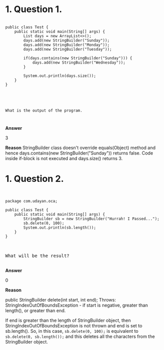 
# 1. Question 1.

<pre>
<code>
public class Test {
    public static void main(String[] args) {
        List<StringBuilder> days = new ArrayList<>();
        days.add(new StringBuilder("Sunday"));
        days.add(new StringBuilder("Monday"));
        days.add(new StringBuilder("Tuesday"));

        if(days.contains(new StringBuilder("Sunday"))) {
            days.add(new StringBuilder("Wednesday"));
        }

        System.out.println(days.size());
    }
}

</pre>

What is the output of the program. 

</code>

**Answer**

3

**Reason** 
StringBuilder class doesn't override equals(Object) method and hence days.contains(new StringBuilder("Sunday")) returns false. Code inside if-block is not executed and days.size() returns 3.


# 1. Question 2.

<pre>
<code>

package com.udayan.oca;
 
public class Test {
    public static void main(String[] args) {
        StringBuilder sb = new StringBuilder("Hurrah! I Passed...");
        sb.delete(0, 100);
        System.out.println(sb.length());
    }
}

</code>

What will be the result?

</pre>

**Answer**

0

**Reason** 

public StringBuilder delete​(int start, int end); 
Throws: StringIndexOutOfBoundsException - if start is negative, greater than length(), or greater than end.

If end is greater than the length of StringBuilder object, then StringIndexOutOfBoundsException is not thrown and end is set to sb.length(). So, in this case, `sb.delete(0, 100);` is equivalent to `sb.delete(0, sb.length());` and this deletes all the characters from the StringBuilder object.
